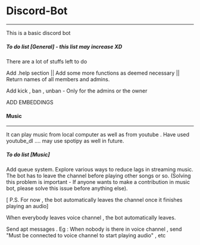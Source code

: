 # Discord-Bot
---
This is a basic discord bot

##### To do list [General] - this list may increase XD
There are a lot of stuffs left to do

Add .help section || Add some more functions as deemed necessary || Return names of all members and admins.

Add kick , ban , unban - Only for the admins or the owner

ADD EMBEDDINGS

#### Music
***
It can play music from local computer as well as from youtube .
Have used youtube_dl .... may use spotipy as well in future.


##### To do list [Music]
Add queue system. Explore various ways to reduce lags in streaming music.
The bot has to leave the channel before playing other songs or so. (Solving this problem is important - If anyone wants to make a contribution in music bot, please solve this issue before anything else).

[ P.S. For now , the bot automatically leaves the channel once it finishes playing an audio]

When everybody leaves voice channel , the bot automatically leaves.

Send apt messages . Eg : When nobody is there in voice channel , send  "Must be connected to voice channel to start playing audio" , etc




